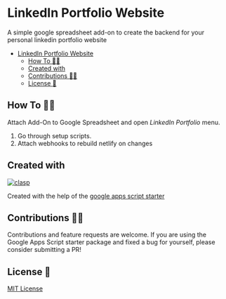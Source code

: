 # LinkedIn Portfolio Website

A simple google spreadsheet add-on to create the backend for your personal linkedin portfolio website

- [LinkedIn Portfolio Website](#linkedin-portfolio-website)
  - [How To 💁‍♂️](#how-to-️)
  - [Created with](#created-with)
  - [Contributions 🙏🏼](#contributions-)
  - [License 📄](#license-)

## How To 💁‍♂️

Attach Add-On to Google Spreadsheet and open *LinkedIn Portfolio* menu.

1. Go through setup scripts.
2. Attach webhooks to rebuild netlify on changes

## Created with

[![clasp](https://img.shields.io/badge/built%20with-clasp-4285f4.svg)](https://github.com/google/clasp)

Created with the help of the [google apps script starter](https://github.com/labnol/apps-script-starter)

## Contributions 🙏🏼

Contributions and feature requests are welcome. If you are using the Google Apps Script starter package and fixed a bug for yourself, please consider submitting a PR!

## License 📄

[MIT License](https://github.com/jroehl/linkedin-portfolio-backend/blob/master/LICENSE)